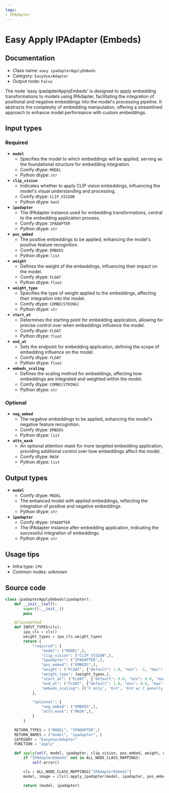```yaml
---
tags:
- IPAdapter
---
```


# Easy Apply IPAdapter (Embeds)
## Documentation
- Class name: `easy ipadapterApplyEmbeds`
- Category: `EasyUse/Adapter`
- Output node: `False`

The node 'easy ipadapterApplyEmbeds' is designed to apply embedding transformations to models using IPAdapter, facilitating the integration of positional and negative embeddings into the model's processing pipeline. It abstracts the complexity of embedding manipulation, offering a streamlined approach to enhance model performance with custom embeddings.
## Input types
### Required
- **`model`**
    - Specifies the model to which embeddings will be applied, serving as the foundational structure for embedding integration.
    - Comfy dtype: `MODEL`
    - Python dtype: `str`
- **`clip_vision`**
    - Indicates whether to apply CLIP vision embeddings, influencing the model's visual understanding and processing.
    - Comfy dtype: `CLIP_VISION`
    - Python dtype: `bool`
- **`ipadapter`**
    - The IPAdapter instance used for embedding transformations, central to the embedding application process.
    - Comfy dtype: `IPADAPTER`
    - Python dtype: `str`
- **`pos_embed`**
    - The positive embeddings to be applied, enhancing the model's positive feature recognition.
    - Comfy dtype: `EMBEDS`
    - Python dtype: `list`
- **`weight`**
    - Defines the weight of the embeddings, influencing their impact on the model.
    - Comfy dtype: `FLOAT`
    - Python dtype: `float`
- **`weight_type`**
    - Specifies the type of weight applied to the embeddings, affecting their integration into the model.
    - Comfy dtype: `COMBO[STRING]`
    - Python dtype: `str`
- **`start_at`**
    - Determines the starting point for embedding application, allowing for precise control over when embeddings influence the model.
    - Comfy dtype: `FLOAT`
    - Python dtype: `float`
- **`end_at`**
    - Sets the endpoint for embedding application, defining the scope of embedding influence on the model.
    - Comfy dtype: `FLOAT`
    - Python dtype: `float`
- **`embeds_scaling`**
    - Defines the scaling method for embeddings, affecting how embeddings are integrated and weighted within the model.
    - Comfy dtype: `COMBO[STRING]`
    - Python dtype: `str`
### Optional
- **`neg_embed`**
    - The negative embeddings to be applied, enhancing the model's negative feature recognition.
    - Comfy dtype: `EMBEDS`
    - Python dtype: `list`
- **`attn_mask`**
    - An optional attention mask for more targeted embedding application, providing additional control over how embeddings affect the model.
    - Comfy dtype: `MASK`
    - Python dtype: `list`
## Output types
- **`model`**
    - Comfy dtype: `MODEL`
    - The enhanced model with applied embeddings, reflecting the integration of positive and negative embeddings.
    - Python dtype: `str`
- **`ipadapter`**
    - Comfy dtype: `IPADAPTER`
    - The IPAdapter instance after embedding application, indicating the successful integration of embeddings.
    - Python dtype: `str`
## Usage tips
- Infra type: `CPU`
- Common nodes: unknown


## Source code
```python
class ipadapterApplyEmbeds(ipadapter):
    def __init__(self):
        super().__init__()
        pass

    @classmethod
    def INPUT_TYPES(cls):
        ipa_cls = cls()
        weight_types = ipa_cls.weight_types
        return {
            "required": {
                "model": ("MODEL",),
                "clip_vision": ("CLIP_VISION",),
                "ipadapter": ("IPADAPTER",),
                "pos_embed": ("EMBEDS",),
                "weight": ("FLOAT", {"default": 1.0, "min": -1, "max": 3, "step": 0.05}),
                "weight_type": (weight_types,),
                "start_at": ("FLOAT", {"default": 0.0, "min": 0.0, "max": 1.0, "step": 0.001}),
                "end_at": ("FLOAT", {"default": 1.0, "min": 0.0, "max": 1.0, "step": 0.001}),
                "embeds_scaling": (['V only', 'K+V', 'K+V w/ C penalty', 'K+mean(V) w/ C penalty'],),
            },

            "optional": {
                "neg_embed": ("EMBEDS",),
                "attn_mask": ("MASK",),
            }
        }

    RETURN_TYPES = ("MODEL", "IPADAPTER",)
    RETURN_NAMES = ("model", "ipadapter", )
    CATEGORY = "EasyUse/Adapter"
    FUNCTION = "apply"

    def apply(self, model, ipadapter, clip_vision, pos_embed, weight, weight_type, start_at, end_at, embeds_scaling, attn_mask=None, neg_embed=None,):
        if "IPAdapterEmbeds" not in ALL_NODE_CLASS_MAPPINGS:
            self.error()

        cls = ALL_NODE_CLASS_MAPPINGS["IPAdapterEmbeds"]
        model, image = cls().apply_ipadapter(model, ipadapter, pos_embed, weight, weight_type, start_at, end_at, neg_embed=neg_embed, attn_mask=attn_mask, clip_vision=clip_vision, embeds_scaling=embeds_scaling)

        return (model, ipadapter)

```
